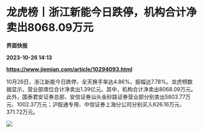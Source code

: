 # 龙虎榜丨浙江新能今日跌停，机构合计净卖出8068.09万元
**界面快报**

**2023-10-26 14:13**

**https://www.jiemian.com/article/10294093.html**

10月26日，浙江新能今日跌停，全天换手率达4.86%，振幅达7.78%。龙虎榜数据显示，营业部席位合计净卖出1.39亿元。其中，机构合计净卖出8068.09万元。此外，国泰君安证券总部、安信证券汕头金砂路证券营业部分别卖出5803.77万元、1002.37万元；沪股通专用、中信证券上海分公司分别买入626.16万元、371.72万元。

![](https://img1.jiemian.com/101/original/20231026/16983287316727100_a700xH.png)